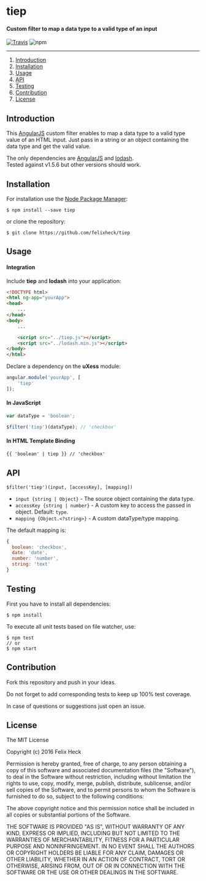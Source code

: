# tiep
#### Custom filter to map a data type to a valid type of an input

[![Travis](https://img.shields.io/travis/felixheck/tiep.svg?maxAge=2592000)](https://travis-ci.org/felixheck/akaya/builds/) ![npm](https://img.shields.io/npm/dt/tiep.svg?maxAge=2592000)

---

1. [Introduction](#introduction)
2. [Installation](#installation)
3. [Usage](#usage)
4. [API](#api)
5. [Testing](#testing)
6. [Contribution](#contribution)
7. [License](#license)

## Introduction
This [AngularJS](https://github.com/angular/angular.js/) custom filter enables to map a data type to a valid type value of an HTML input. Just pass in a string or an object containing the data type and get the valid value.

The only dependencies are [AngularJS](https://github.com/angular/angular.js/) and [lodash](https://lodash.com).<br>
Tested against v1.5.6 but other versions should work.

## Installation
For installation use the [Node Package Manager](https://github.com/npm/npm):
```
$ npm install --save tiep
```

or clone the repository:
```
$ git clone https://github.com/felixheck/tiep
```

## Usage
#### Integration
Include **tiep** and **lodash** into your application:
``` html
<!DOCTYPE html>
<html ng-app="yourApp">
<head>
	...
</head>
<body>
	...

	<script src="../tiep.js"></script>
	<script src="../lodash.min.js"></script>
</body>
</html>
```

Declare a dependency on the **uXess** module:
``` js
angular.module('yourApp', [
	'tiep'
]);
```

#### In JavaScript
``` js
var dataType = 'boolean';

$filter('tiep')(dataType); // 'checkbox'
```

#### In HTML Template Binding
``` html
{{ 'boolean' | tiep }} // 'checkbox'
```

## API
`$filter('tiep')(input, [accessKey], [mapping])`

- `input {string | Object}` - The source object containing the data type.
- `accessKey {string | number}` - A custom key to access the passed in object. Default: `type`.
- `mapping {Object.<?string>}` - A custom dataType/type mapping.

The default mapping is:

``` js
{
  boolean: 'checkbox',
  date: 'date',
  number: 'number',
  string: 'text'
}
```

## Testing
First you have to install all dependencies:
```
$ npm install
```

To execute all unit tests based on file watcher, use:
```
$ npm test
// or
$ npm start
```

## Contribution
Fork this repository and push in your ideas.

Do not forget to add corresponding tests to keep up 100% test coverage.

In case of questions or suggestions just open an issue.

## License
The MIT License

Copyright (c) 2016 Felix Heck

Permission is hereby granted, free of charge, to any person obtaining a copy
of this software and associated documentation files (the "Software"), to deal
in the Software without restriction, including without limitation the rights
to use, copy, modify, merge, publish, distribute, sublicense, and/or sell
copies of the Software, and to permit persons to whom the Software is
furnished to do so, subject to the following conditions:

The above copyright notice and this permission notice shall be included in
all copies or substantial portions of the Software.

THE SOFTWARE IS PROVIDED "AS IS", WITHOUT WARRANTY OF ANY KIND, EXPRESS OR
IMPLIED, INCLUDING BUT NOT LIMITED TO THE WARRANTIES OF MERCHANTABILITY,
FITNESS FOR A PARTICULAR PURPOSE AND NONINFRINGEMENT. IN NO EVENT SHALL THE
AUTHORS OR COPYRIGHT HOLDERS BE LIABLE FOR ANY CLAIM, DAMAGES OR OTHER
LIABILITY, WHETHER IN AN ACTION OF CONTRACT, TORT OR OTHERWISE, ARISING FROM,
OUT OF OR IN CONNECTION WITH THE SOFTWARE OR THE USE OR OTHER DEALINGS IN
THE SOFTWARE.